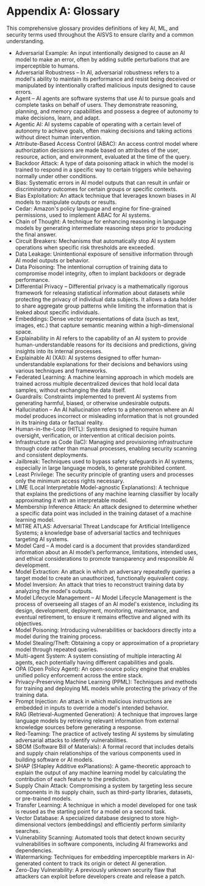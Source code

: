 # Appendix A: Glossary

This comprehensive glossary provides definitions of key AI, ML, and security terms used throughout the AISVS to ensure clarity and a common understanding.

* Adversarial Example: An input intentionally designed to cause an AI model to make an error, often by adding subtle perturbations that are imperceptible to humans.
  ​
* Adversarial Robustness – In AI, adversarial robustness refers to a model's ability to maintain its performance and resist being deceived or manipulated by intentionally crafted malicious inputs designed to cause errors.
  ​
* Agent – AI agents are software systems that use AI to pursue goals and complete tasks on behalf of users. They demonstrate reasoning, planning, and memory capabilities and possess a degree of autonomy to make decisions, learn, and adapt.
  ​
* Agentic AI: AI systems capable of operating with a certain level of autonomy to achieve goals, often making decisions and taking actions without direct human intervention.
  ​
* Attribute-Based Access Control (ABAC): An access control model where authorization decisions are made based on attributes of the user, resource, action, and environment, evaluated at the time of the query.
  ​
* Backdoor Attack: A type of data poisoning attack in which the model is trained to respond in a specific way to certain triggers while behaving normally under other conditions.
  ​
* Bias: Systematic errors in AI model outputs that can result in unfair or discriminatory outcomes for certain groups or specific contexts.
  ​
* Bias Exploitation: An attack technique that leverages known biases in AI models to manipulate outputs or results.
  ​
* Cedar: Amazon's policy language and engine for fine-grained permissions, used to implement ABAC for AI systems.
  ​
* Chain of Thought: A technique for enhancing reasoning in language models by generating intermediate reasoning steps prior to producing the final answer.
  ​
* Circuit Breakers: Mechanisms that automatically stop AI system operations when specific risk thresholds are exceeded.
  ​
* Data Leakage: Unintentional exposure of sensitive information through AI model outputs or behavior.
  ​
* Data Poisoning: The intentional corruption of training data to compromise model integrity, often to implant backdoors or degrade performance.
  ​
* Differential Privacy – Differential privacy is a mathematically rigorous framework for releasing statistical information about datasets while protecting the privacy of individual data subjects. It allows a data holder to share aggregate group patterns while limiting the information that is leaked about specific individuals.
  ​
* Embeddings: Dense vector representations of data (such as text, images, etc.) that capture semantic meaning within a high-dimensional space.
  ​
* Explainability in AI refers to the capability of an AI system to provide human-understandable reasons for its decisions and predictions, giving insights into its internal processes.
  ​
* Explainable AI (XAI): AI systems designed to offer human-understandable explanations for their decisions and behaviors using various techniques and frameworks.
  ​
* Federated Learning: A machine learning approach in which models are trained across multiple decentralized devices that hold local data samples, without exchanging the data itself.
  ​
* Guardrails: Constraints implemented to prevent AI systems from generating harmful, biased, or otherwise undesirable outputs.
  ​
* Hallucination – An AI hallucination refers to a phenomenon where an AI model produces incorrect or misleading information that is not grounded in its training data or factual reality.
  ​
* Human-in-the-Loop (HITL): Systems designed to require human oversight, verification, or intervention at critical decision points.
  ​
* Infrastructure as Code (IaC): Managing and provisioning infrastructure through code rather than manual processes, enabling security scanning and consistent deployments.
  ​
* Jailbreak: Techniques used to bypass safety safeguards in AI systems, especially in large language models, to generate prohibited content.
  ​
* Least Privilege: The security principle of granting users and processes only the minimum access rights necessary.
  ​
* LIME (Local Interpretable Model-agnostic Explanations): A technique that explains the predictions of any machine learning classifier by locally approximating it with an interpretable model.
  ​
* Membership Inference Attack: An attack designed to determine whether a specific data point was included in the training dataset of a machine learning model.
  ​
* MITRE ATLAS: Adversarial Threat Landscape for Artificial Intelligence Systems; a knowledge base of adversarial tactics and techniques targeting AI systems.
  ​
* Model Card – A model card is a document that provides standardized information about an AI model’s performance, limitations, intended uses, and ethical considerations to promote transparency and responsible AI development.
  ​
* Model Extraction: An attack in which an adversary repeatedly queries a target model to create an unauthorized, functionally equivalent copy.
  ​
* Model Inversion: An attack that tries to reconstruct training data by analyzing the model's outputs.
  ​
* Model Lifecycle Management – AI Model Lifecycle Management is the process of overseeing all stages of an AI model's existence, including its design, development, deployment, monitoring, maintenance, and eventual retirement, to ensure it remains effective and aligned with its objectives.
  ​
* Model Poisoning: Introducing vulnerabilities or backdoors directly into a model during the training process.
  ​
* Model Stealing/Theft: Obtaining a copy or approximation of a proprietary model through repeated queries.
  ​
* Multi-agent System: A system consisting of multiple interacting AI agents, each potentially having different capabilities and goals.
  ​
* OPA (Open Policy Agent): An open-source policy engine that enables unified policy enforcement across the entire stack.
  ​
* Privacy-Preserving Machine Learning (PPML): Techniques and methods for training and deploying ML models while protecting the privacy of the training data.
  ​
* Prompt Injection: An attack in which malicious instructions are embedded in inputs to override a model's intended behavior.
  ​
* RAG (Retrieval-Augmented Generation): A technique that improves large language models by retrieving relevant information from external knowledge sources before generating a response.
  ​
* Red-Teaming: The practice of actively testing AI systems by simulating adversarial attacks to identify vulnerabilities.
  ​
* SBOM (Software Bill of Materials): A formal record that includes details and supply chain relationships of the various components used in building software or AI models.
  ​
* SHAP (SHapley Additive exPlanations): A game-theoretic approach to explain the output of any machine learning model by calculating the contribution of each feature to the prediction.
  ​
* Supply Chain Attack: Compromising a system by targeting less secure components in its supply chain, such as third-party libraries, datasets, or pre-trained models.
  ​
* Transfer Learning: A technique in which a model developed for one task is reused as the starting point for a model on a second task.
  ​
* Vector Database: A specialized database designed to store high-dimensional vectors (embeddings) and efficiently perform similarity searches.
  ​
* Vulnerability Scanning: Automated tools that detect known security vulnerabilities in software components, including AI frameworks and dependencies.
  ​
* Watermarking: Techniques for embedding imperceptible markers in AI-generated content to track its origin or detect AI generation.
  ​
* Zero-Day Vulnerability: A previously unknown security flaw that attackers can exploit before developers create and release a patch.

